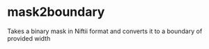 # mask2boundary
Takes a binary mask in Niftii format and converts it to a boundary of provided width
